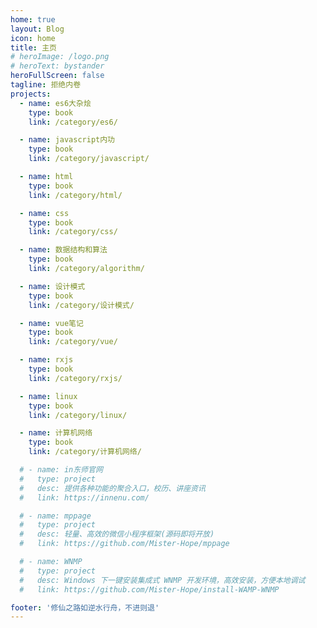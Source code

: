 ```yaml
---
home: true
layout: Blog
icon: home
title: 主页
# heroImage: /logo.png
# heroText: bystander
heroFullScreen: false
tagline: 拒绝内卷
projects:
  - name: es6大杂烩
    type: book
    link: /category/es6/

  - name: javascript内功
    type: book
    link: /category/javascript/

  - name: html
    type: book
    link: /category/html/

  - name: css
    type: book
    link: /category/css/

  - name: 数据结构和算法
    type: book
    link: /category/algorithm/

  - name: 设计模式
    type: book
    link: /category/设计模式/

  - name: vue笔记
    type: book
    link: /category/vue/

  - name: rxjs
    type: book
    link: /category/rxjs/

  - name: linux
    type: book
    link: /category/linux/

  - name: 计算机网络
    type: book
    link: /category/计算机网络/

  # - name: in东师官网
  #   type: project
  #   desc: 提供各种功能的聚合入口，校历、讲座资讯
  #   link: https://innenu.com/

  # - name: mppage
  #   type: project
  #   desc: 轻量、高效的微信小程序框架(源码即将开放)
  #   link: https://github.com/Mister-Hope/mppage

  # - name: WNMP
  #   type: project
  #   desc: Windows 下一键安装集成式 WNMP 开发环境，高效安装，方便本地调试
  #   link: https://github.com/Mister-Hope/install-WAMP-WNMP

footer: '修仙之路如逆水行舟，不进则退'
---
```

